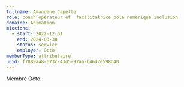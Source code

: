 ```yaml
---
fullname: Amandine Capelle
role: coach opérateur et  facilitatrice pole numerique inclusion
domaine: Animation
missions:
  - start: 2022-12-01
    end: 2024-03-30
    status: service
    employer: Octo
memberType: attributaire
uuid: f7889aa8-673c-43d5-97aa-b46d2e598d40
---
```

Membre Octo.